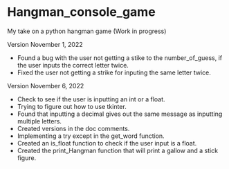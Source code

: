 # Hangman_console_game
My take on a python hangman game (Work in progress)


Version November 1, 2022

- Found a bug with the user not getting a stike to the number_of_guess, if the user inputs the correct letter twice.
- Fixed the user not getting a strike for inputing the same letter twice.

Version November 6, 2022

- Check to see if the user is inputting an int or a float.
- Trying to figure out how to use tkinter.
- Found that inputting a decimal gives out the same message as inputting multiple letters.
- Created versions in the doc comments.
- Implementing a try except in the get_word function.
- Created an is_float function to check if the user input is a float.
- Created the print_Hangman function that will print a gallow and a stick figure.